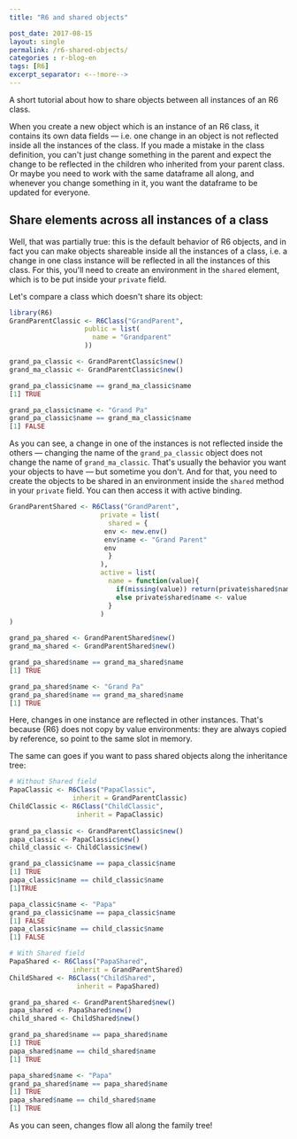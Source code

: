 ```yaml
---
title: "R6 and shared objects"

post_date: 2017-08-15
layout: single
permalink: /r6-shared-objects/
categories : r-blog-en
tags: [R6]
excerpt_separator: <--!more--> 
---
```


A short tutorial about how to share objects between all instances of an R6 class.



When you create a new object which is an instance of an R6 class, it contains its own data fields — i.e. one change in an object is not reflected inside all the instances of the class. If you made a mistake in the class definition, you can't just change something in the parent and expect the change to be reflected in the children who inherited from your parent class. Or maybe you need to work with the same dataframe all along, and whenever you change something in it, you want the dataframe to be updated for everyone.

## Share elements across all instances of a class

Well, that was partially true: this is the default behavior of R6 objects, and in fact you can make objects shareable inside all the instances of a class, i.e. a change in one class instance will be reflected in all the instances of this class. For this, you'll need to create an environment in the `shared` element, which is to be put inside your `private` field. 

Let's compare a class which doesn't share its object:

```r
library(R6)
GrandParentClassic <- R6Class("GrandParent", 
                   public = list(
                     name = "Grandparent"
                   ))

grand_pa_classic <- GrandParentClassic$new()
grand_ma_classic <- GrandParentClassic$new()

grand_pa_classic$name == grand_ma_classic$name
[1] TRUE

grand_pa_classic$name <- "Grand Pa"
grand_pa_classic$name == grand_ma_classic$name
[1] FALSE
```

As you can see, a change in one of the instances is not reflected inside the others — changing the name of the `grand_pa_classic` object does not change the name of `grand_ma_classic`. That's usually the behavior you want your objects to have — but sometime you don't. And for that, you need to create the objects to be shared in an environment inside the `shared` method in your `private` field. You can then access it with active binding. 

```r
GrandParentShared <- R6Class("GrandParent",
                       private = list(
                         shared = {
                        env <- new.env()
                        env$name <- "Grand Parent"
                        env
                         }
                       ),
                       active = list(
                         name = function(value){
                           if(missing(value)) return(private$shared$name)
                           else private$shared$name <- value
                         }
                       )
)

grand_pa_shared <- GrandParentShared$new()
grand_ma_shared <- GrandParentShared$new()

grand_pa_shared$name == grand_ma_shared$name
[1] TRUE

grand_pa_shared$name <- "Grand Pa"
grand_pa_shared$name == grand_ma_shared$name
[1] TRUE
```

Here, changes in one instance are reflected in other instances. That's because {R6} does not copy by value environments: they are always copied by reference, so point to the same slot in memory. 

The same can goes if you want to pass shared objects along the inheritance tree:

```r
# Without Shared field
PapaClassic <- R6Class("PapaClassic", 
                inherit = GrandParentClassic)
ChildClassic <- R6Class("ChildClassic", 
                 inherit = PapaClassic)
                 
grand_pa_classic <- GrandParentClassic$new()
papa_classic <- PapaClassic$new()
child_classic <- ChildClassic$new()

grand_pa_classic$name == papa_classic$name
[1] TRUE
papa_classic$name == child_classic$name
[1]TRUE 

papa_classic$name <- "Papa"
grand_pa_classic$name == papa_classic$name
[1] FALSE
papa_classic$name == child_classic$name
[1] FALSE

# With Shared field
PapaShared <- R6Class("PapaShared", 
                inherit = GrandParentShared)
ChildShared <- R6Class("ChildShared", 
                 inherit = PapaShared)

grand_pa_shared <- GrandParentShared$new()
papa_shared <- PapaShared$new()
child_shared <- ChildShared$new()

grand_pa_shared$name == papa_shared$name
[1] TRUE
papa_shared$name == child_shared$name
[1] TRUE

papa_shared$name <- "Papa"
grand_pa_shared$name == papa_shared$name
[1] TRUE
papa_shared$name == child_shared$name
[1] TRUE
```
As you can seen, changes flow all along the family tree! 







